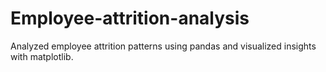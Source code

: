 # Employee-attrition-analysis
Analyzed employee attrition patterns using pandas and visualized insights with matplotlib.

